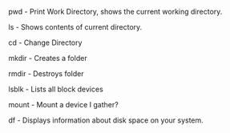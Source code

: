 pwd - Print Work Directory, shows the current working directory.

ls - Shows contents of current directory.

cd - Change Directory

mkdir - Creates a folder

rmdir - Destroys folder

lsblk - Lists all block devices

mount - Mount a device I gather?

df - Displays information about disk space on your system.